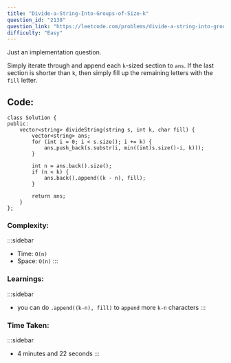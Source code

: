 ```yaml
---
title: "Divide-a-String-Into-Groups-of-Size-k"
question_id: "2138"
question_link: "https://leetcode.com/problems/divide-a-string-into-groups-of-size-k/"
difficulty: "Easy"
---
```


Just an implementation question.

Simply iterate through and append each `k`-sized section to `ans`.
If the last section is shorter than `k`, then simply fill up the remaining letters with the `fill` letter.

## Code<span>:</span>

```{.cpp}
class Solution {
public:
    vector<string> divideString(string s, int k, char fill) {
        vector<string> ans;
        for (int i = 0; i < s.size(); i += k) {
            ans.push_back(s.substr(i, min((int)s.size()-i, k)));
        }

        int n = ans.back().size();
        if (n < k) {
            ans.back().append((k - n), fill);
        }
        
        return ans;
    }
};
```

### Complexity<span>:</span>

:::sidebar
- Time: `O(n)`
- Space: `O(n)`
:::

### Learnings<span>:</span>

:::sidebar
- you can do `.append((k-n), fill)` to `append` more `k-n` characters
:::

### Time Taken<span>:</span>

:::sidebar
- 4 minutes and 22 seconds
:::
